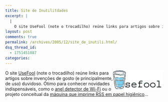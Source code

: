 ```yaml
---
title: Site de Inutilitdades
excerpt: |
  |
    O site UseFool (note o trocadilho) reúne links para artigos sobre invenções de gosto (e principalmente, de uso) duvidoso. Ótimo para conhecer novidades indispensáveis, como o anel detector de Wi-Fi ou o projeto conceitual da máquina que imprime RSS em...
layout: post
comments: true
permalink: /archives/2005/12/site_de_inutili.html/
dsq_thread_id:
  - 1751451087
categories:
---
```

<img title="Logotipo do Usefool" src="/archives/img/usefool.gif" width="160" height="60" align="right" style="msrgin-left:2px" />O site [UseFool][1] (note o trocadilho) reúne links para artigos sobre invenções de gosto (e principalmente, de uso) duvidoso. Ótimo para conhecer novidades indispensáveis, como o [anel detector de Wi-Fi][2] ou o projeto conceitual da [máquina que imprime RSS em papel higiênico][3]&#8230;

 [1]: http://usefool.interneh.com/
 [2]: http://neil.moon-beam.com/users/kris/index.htm
 [3]: http://www.djspyhunter.com/teapot/2005/12/rsstroom-reader-toilet-paper-printer.html
